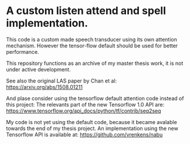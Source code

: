 A custom listen attend and spell implementation.
================================
This code is a custom made speech transducer using its own attention mechanism.
However the tensor-flow default should be used for better performance.

This repository functions as an archive of my master thesis work, it is not under active development.

See also the original LAS paper by Chan et al:
https://arxiv.org/abs/1508.01211

And plase consider using the tensorflow default attention code instead of this project:
The relevants part of the new Tensorflow 1.0 API are:
https://www.tensorflow.org/api_docs/python/tf/contrib/seq2seq

My code is not yet using the default code, because it became avalable towards the end of my thesis
project.
An implementation using the new Tensorflow API is available at:
https://github.com/vrenkens/nabu
